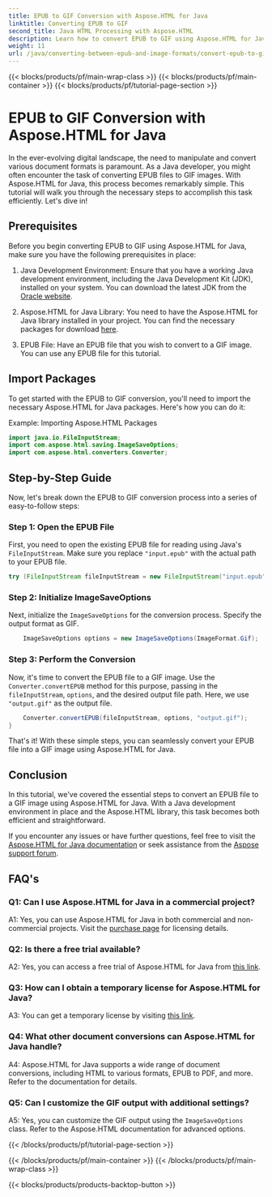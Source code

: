```yaml
---
title: EPUB to GIF Conversion with Aspose.HTML for Java
linktitle: Converting EPUB to GIF
second_title: Java HTML Processing with Aspose.HTML
description: Learn how to convert EPUB to GIF using Aspose.HTML for Java. Simple, efficient, and reliable.
weight: 11
url: /java/converting-between-epub-and-image-formats/convert-epub-to-gif/
---
```


{{< blocks/products/pf/main-wrap-class >}}
{{< blocks/products/pf/main-container >}}
{{< blocks/products/pf/tutorial-page-section >}}

# EPUB to GIF Conversion with Aspose.HTML for Java

In the ever-evolving digital landscape, the need to manipulate and convert various document formats is paramount. As a Java developer, you might often encounter the task of converting EPUB files to GIF images. With Aspose.HTML for Java, this process becomes remarkably simple. This tutorial will walk you through the necessary steps to accomplish this task efficiently. Let's dive in!

## Prerequisites

Before you begin converting EPUB to GIF using Aspose.HTML for Java, make sure you have the following prerequisites in place:

1. Java Development Environment:
   Ensure that you have a working Java development environment, including the Java Development Kit (JDK), installed on your system. You can download the latest JDK from the [Oracle website](https://www.oracle.com/java/technologies/javase-downloads.html).

2. Aspose.HTML for Java Library:
   You need to have the Aspose.HTML for Java library installed in your project. You can find the necessary packages for download [here](https://releases.aspose.com/html/java/).

3. EPUB File:
   Have an EPUB file that you wish to convert to a GIF image. You can use any EPUB file for this tutorial.

## Import Packages

To get started with the EPUB to GIF conversion, you'll need to import the necessary Aspose.HTML for Java packages. Here's how you can do it:

Example: Importing Aspose.HTML Packages
```java
import java.io.FileInputStream;
import com.aspose.html.saving.ImageSaveOptions;
import com.aspose.html.converters.Converter;
```

## Step-by-Step Guide

Now, let's break down the EPUB to GIF conversion process into a series of easy-to-follow steps:

### Step 1: Open the EPUB File

First, you need to open the existing EPUB file for reading using Java's `FileInputStream`. Make sure you replace `"input.epub"` with the actual path to your EPUB file.

```java
try (FileInputStream fileInputStream = new FileInputStream("input.epub")) {
```

### Step 2: Initialize ImageSaveOptions

Next, initialize the `ImageSaveOptions` for the conversion process. Specify the output format as GIF.

```java
    ImageSaveOptions options = new ImageSaveOptions(ImageFormat.Gif);
```

### Step 3: Perform the Conversion

Now, it's time to convert the EPUB file to a GIF image. Use the `Converter.convertEPUB` method for this purpose, passing in the `fileInputStream`, `options`, and the desired output file path. Here, we use `"output.gif"` as the output file.

```java
    Converter.convertEPUB(fileInputStream, options, "output.gif");
}
```

That's it! With these simple steps, you can seamlessly convert your EPUB file into a GIF image using Aspose.HTML for Java.

## Conclusion

In this tutorial, we've covered the essential steps to convert an EPUB file to a GIF image using Aspose.HTML for Java. With a Java development environment in place and the Aspose.HTML library, this task becomes both efficient and straightforward.

If you encounter any issues or have further questions, feel free to visit the [Aspose.HTML for Java documentation](https://reference.aspose.com/html/java/) or seek assistance from the [Aspose support forum](https://forum.aspose.com/).

## FAQ's

### Q1: Can I use Aspose.HTML for Java in a commercial project?

A1: Yes, you can use Aspose.HTML for Java in both commercial and non-commercial projects. Visit the [purchase page](https://purchase.aspose.com/buy) for licensing details.

### Q2: Is there a free trial available?

A2: Yes, you can access a free trial of Aspose.HTML for Java from [this link](https://releases.aspose.com/).

### Q3: How can I obtain a temporary license for Aspose.HTML for Java?

A3: You can get a temporary license by visiting [this link](https://purchase.aspose.com/temporary-license/).

### Q4: What other document conversions can Aspose.HTML for Java handle?

A4: Aspose.HTML for Java supports a wide range of document conversions, including HTML to various formats, EPUB to PDF, and more. Refer to the documentation for details.

### Q5: Can I customize the GIF output with additional settings?

A5: Yes, you can customize the GIF output using the `ImageSaveOptions` class. Refer to the Aspose.HTML documentation for advanced options.

{{< /blocks/products/pf/tutorial-page-section >}}

{{< /blocks/products/pf/main-container >}}
{{< /blocks/products/pf/main-wrap-class >}}

{{< blocks/products/products-backtop-button >}}
